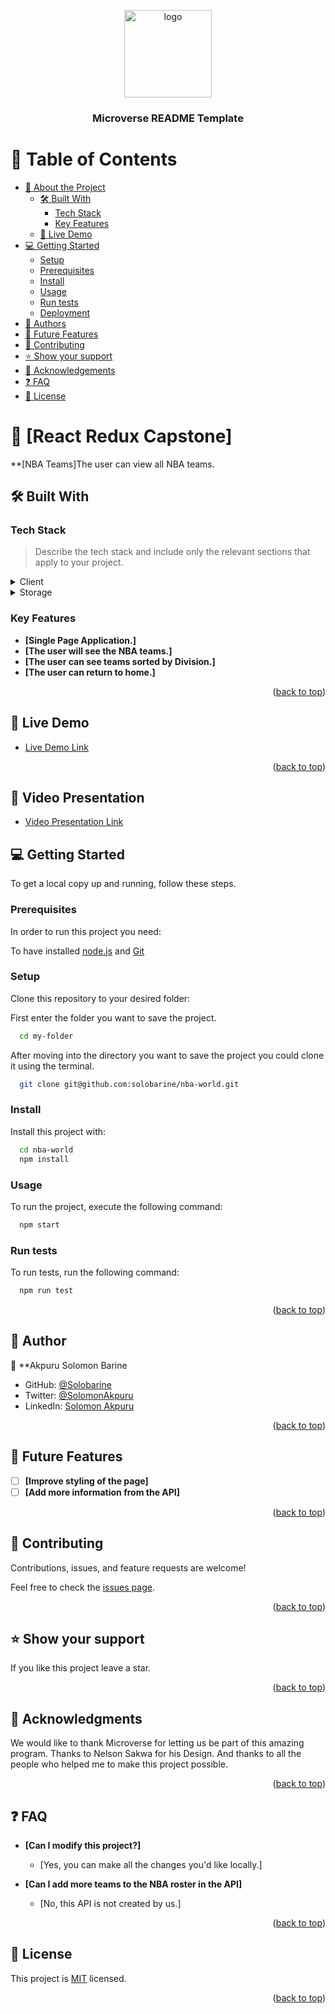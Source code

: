 <a name="readme-top"></a>

<!--
HOW TO USE:
This is an example of how you may give instructions on setting up your project locally.

Modify this file to match your project and remove sections that don't apply.

REQUIRED SECTIONS:
- Table of Contents
- About the Project
  - Built With
  - Live Demo
- Getting Started
- Authors
- Future Features
- Contributing
- Show your support
- Acknowledgements
- License

After you're finished please remove all the comments and instructions!
-->

<div align="center">

  <img src="murple_logo.png" alt="logo" width="140"  height="auto" />
  <br/>

  <h3><b>Microverse README Template</b></h3>

</div>

<!-- TABLE OF CONTENTS -->

# 📗 Table of Contents

- [📖 About the Project](#about-project)
  - [🛠 Built With](#built-with)
    - [Tech Stack](#tech-stack)
    - [Key Features](#key-features)
  - [🚀 Live Demo](#live-demo)
- [💻 Getting Started](#getting-started)
  - [Setup](#setup)
  - [Prerequisites](#prerequisites)
  - [Install](#install)
  - [Usage](#usage)
  - [Run tests](#run-tests)
  - [Deployment](#triangular_flag_on_post-deployment)
- [👥 Authors](#authors)
- [🔭 Future Features](#future-features)
- [🤝 Contributing](#contributing)
- [⭐️ Show your support](#support)
- [🙏 Acknowledgements](#acknowledgements)
- [❓ FAQ](#faq)
- [📝 License](#license)

<!-- PROJECT DESCRIPTION -->

# 📖 [React Redux Capstone] <a name="about-project"></a>

**[NBA Teams]The user can view all NBA teams.


## 🛠 Built With <a name="built-with"></a>

### Tech Stack <a name="tech-stack"></a>

> Describe the tech stack and include only the relevant sections that apply to your project.

<details>
  <summary>Client</summary>
  <ul>
    <li><a href="https://reactjs.org/">React.js</a></li>
  </ul>
</details>

<details>
  <summary>Storage</summary>
  <ul>
    <li><a href="https://redux.js.org/">Redux</a></li>
  </ul>
</details>


<!-- Features -->

### Key Features <a name="key-features"></a>

- **[Single Page Application.]**
- **[The user will see the NBA teams.]**
- **[The user can see teams sorted by Division.]**
- **[The user can return to home.]**

<p align="right">(<a href="#readme-top">back to top</a>)</p>

<!-- LIVE DEMO -->

## 🚀 Live Demo

- [Live Demo Link](https://nbaworldsolobarine.netlify.app/)

<p align="right">(<a href="#readme-top">back to top</a>)</p>

## 🎥 Video Presentation
- [Video Presentation Link](https://drive.google.com/file/d/15ZbwSRAu4X6y1L_odTFMhu_PGDJL-AaK/view?usp=share_link)

<!-- GETTING STARTED -->

## 💻 Getting Started <a name="getting-started"></a>

To get a local copy up and running, follow these steps.

### Prerequisites

In order to run this project you need:

To have installed [node.js](https://nodejs.org/en/download/) and [Git](https://git-scm.com/downloads)


### Setup

Clone this repository to your desired folder:

First enter the folder you want to save the project.
```sh
  cd my-folder
```
After moving into the directory you want to save the project you could clone it using the terminal.

```sh
  git clone git@github.com:solobarine/nba-world.git
```


### Install

Install this project with:

```sh
  cd nba-world
  npm install
```

### Usage

To run the project, execute the following command:

```sh
  npm start
```

### Run tests

To run tests, run the following command:

```sh
  npm run test
```

<p align="right">(<a href="#readme-top">back to top</a>)</p>

<!-- AUTHOR -->

## 👥 Author <a name="authors"></a>
👤 **Akpuru Solomon Barine

- GitHub: [@Solobarine](https://github.com/Solobarine)
- Twitter: [@SolomonAkpuru](https://twitter.com/SolomonAkpuru)
- LinkedIn: [Solomon Akpuru](https://www.linkedin.com/mwlite/in/solomon-akpuru-17069b241)

<p align="right">(<a href="#readme-top">back to top</a>)</p>

<!-- FUTURE FEATURES -->

## 🔭 Future Features <a name="future-features"></a>

- [ ] **[Improve styling of the page]**
- [ ] **[Add more information from the API]**

<p align="right">(<a href="#readme-top">back to top</a>)</p>

<!-- CONTRIBUTING -->

## 🤝 Contributing <a name="contributing"></a>

Contributions, issues, and feature requests are welcome!

Feel free to check the [issues page](https://github.com/solobarine/nba-world/issues).

<p align="right">(<a href="#readme-top">back to top</a>)</p>

<!-- SUPPORT -->

## ⭐️ Show your support <a name="support"></a>

If you like this project leave a star.

<p align="right">(<a href="#readme-top">back to top</a>)</p>

<!-- ACKNOWLEDGEMENTS -->

## 🙏 Acknowledgments <a name="acknowledgements"></a>

We would like to thank Microverse for letting us be part of this amazing program.
Thanks to Nelson Sakwa for his Design.
And thanks to all the people who helped me to make this project possible.

<p align="right">(<a href="#readme-top">back to top</a>)</p>

<!-- FAQ (optional) -->

## ❓ FAQ <a name="faq"></a>

- **[Can I modify this project?]**

  - [Yes, you can make all the changes you'd like locally.]

- **[Can I add more teams to the NBA roster in the API]**

  - [No, this API is not created by us.]

<p align="right">(<a href="#readme-top">back to top</a>)</p>

<!-- LICENSE -->

## 📝 License <a name="license"></a>

This project is [MIT](./LICENSE) licensed.

<p align="right">(<a href="#readme-top">back to top</a>)</p>
